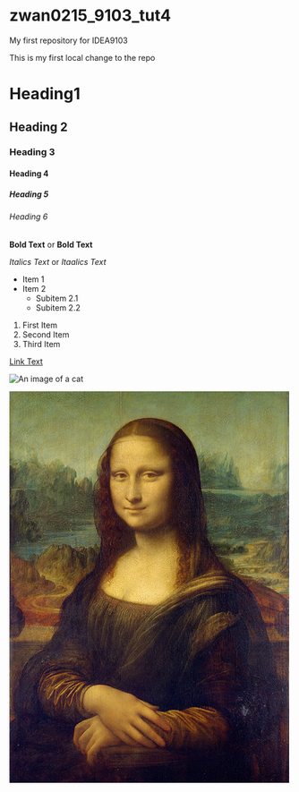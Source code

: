 # zwan0215_9103_tut4
My first repository for IDEA9103

This is my first local change to the repo

# Heading1

## Heading 2
### Heading 3
#### Heading 4
##### Heading 5
###### Heading 6

**Bold Text** or __Bold Text__

*Italics Text* or _Itaalics Text_

- Item 1
- Item 2
  - Subitem 2.1
  - Subitem 2.2


1. First Item
2. Second Item
1. Third Item

[Link Text](https://www.goggle.com/)

![An image of a cat](https://placekitten.com/200/300)

![An image of the Mona Lisa](assets/Mona_Lisa_by_Leonardo_da_Vinci_500_x_700.jpg)


